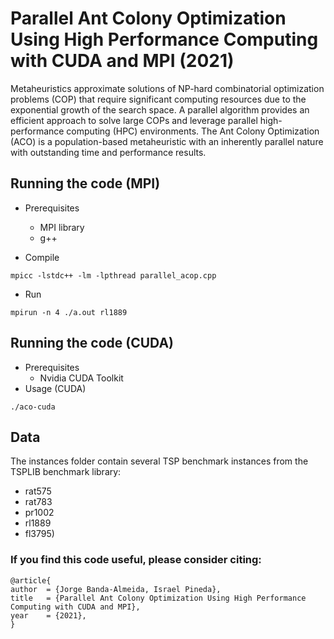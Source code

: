 # Parallel Ant Colony Optimization Using High Performance Computing with CUDA and MPI (2021)

Metaheuristics approximate solutions of NP-hard combinatorial optimization problems (COP) that require significant computing resources due to the exponential growth of the search space. A parallel algorithm provides an efficient approach to solve large COPs and leverage parallel high-performance computing (HPC) environments. The Ant Colony Optimization (ACO) is a population-based metaheuristic with an inherently parallel nature with outstanding time and performance results. 

## Running the code (MPI)
- Prerequisites 
  - MPI library
  - g++

- Compile <br>
```
mpicc -lstdc++ -lm -lpthread parallel_acop.cpp
```
- Run <br>
```
mpirun -n 4 ./a.out rl1889
```
## Running the code (CUDA)
- Prerequisites 
  - Nvidia CUDA Toolkit
- Usage (CUDA) <br>
```
./aco-cuda
```

## Data
The instances folder contain several TSP benchmark instances from the TSPLIB benchmark library:
- rat575
- rat783
- pr1002
- rl1889
- fl3795)


### If you find this code useful, please consider citing:

  ```
  @article{ 
  author  = {Jorge Banda-Almeida, Israel Pineda},
  title   = {Parallel Ant Colony Optimization Using High Performance Computing with CUDA and MPI},
  year    = {2021},
  }
